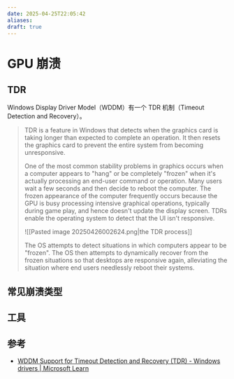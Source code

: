 ```yaml
---
date: 2025-04-25T22:05:42
aliases: 
draft: true
---
```


# GPU 崩溃

## TDR

Windows Display Driver Model（WDDM）有一个 TDR 机制（Timeout Detection and Recovery）。

> TDR is a feature in Windows that detects when the graphics card is taking longer than expected to complete an operation. It then resets the graphics card to prevent the entire system from becoming unresponsive.
>
> One of the most common stability problems in graphics occurs when a computer appears to "hang" or be completely "frozen" when it's actually processing an end-user command or operation. Many users wait a few seconds and then decide to reboot the computer. The frozen appearance of the computer frequently occurs because the GPU is busy processing intensive graphical operations, typically during game play, and hence doesn't update the display screen. TDRs enable the operating system to detect that the UI isn't responsive.
>
> ![[Pasted image 20250426002624.png|the TDR process]]
>
> The OS attempts to detect situations in which computers appear to be "frozen". The OS then attempts to dynamically recover from the frozen situations so that desktops are responsive again, alleviating the situation where end users needlessly reboot their systems.

## 常见崩溃类型

## 工具

## 参考

- [WDDM Support for Timeout Detection and Recovery (TDR) - Windows drivers | Microsoft Learn](https://learn.microsoft.com/en-us/windows-hardware/drivers/display/timeout-detection-and-recovery)
